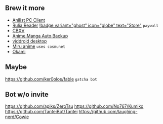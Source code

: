 

## Brew it more

- [Anilist PC Client](https://github.com/zigamacele/ami)
- [Rulia Reader](https://github.com/LancerComet/RuliaReader) [!badge variant="ghost" icon="globe" text="Store"](https://apps.microsoft.com/store/detail/rulia-manga-reader/9MVVLRZWRXX8) `paywall`
- [CBXV](https://github.com/mftb0/cbxv)
- [Anime Manga Auto Backup](https://github.com/Animanga-Initiative/animeManga-autoBackup)
- [viddroid desktop](https://github.com/callisto-jovy/viddroid_desktop)
- [Miru anime](https://github.com/vanelk/miru-anime) `uses cosmunet`
- [Okami](https://github.com/YohannesTz/Okami)


## Maybe

https://github.com/ker0olos/fable `gatcha bot`


## Bot w/o invite
https://github.com/apiks/ZeroTsu
https://github.com/No767/Kumiko
https://github.com/TanteiBot/Tantei
https://github.com/laughing-nerd/Cowie
